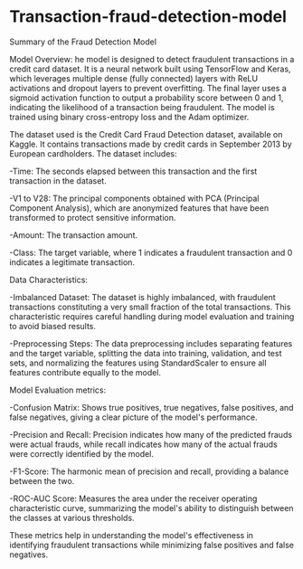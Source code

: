 # Transaction-fraud-detection-model

Summary of the Fraud Detection Model

Model Overview:
he model is designed to detect fraudulent transactions in a credit card dataset. It is a neural network built using TensorFlow and Keras, which leverages multiple dense (fully connected) layers with ReLU activations and dropout layers to prevent overfitting. The final layer uses a sigmoid activation function to output a probability score between 0 and 1, indicating the likelihood of a transaction being fraudulent. The model is trained using binary cross-entropy loss and the Adam optimizer.


The dataset used is the Credit Card Fraud Detection dataset, available on Kaggle. It contains transactions made by credit cards in September 2013 by European cardholders. The dataset includes:

-Time: The seconds elapsed between this transaction and the first transaction in the dataset.

-V1 to V28: The principal components obtained with PCA (Principal Component Analysis), which are anonymized features that have been transformed to protect sensitive information.

-Amount: The transaction amount.

-Class: The target variable, where 1 indicates a fraudulent transaction and 0 indicates a legitimate transaction.


Data Characteristics:

-Imbalanced Dataset: The dataset is highly imbalanced, with fraudulent transactions constituting a very small fraction of the total transactions. This characteristic requires careful handling during model evaluation and training to avoid biased results.

-Preprocessing Steps: The data preprocessing includes separating features and the target variable, splitting the data into training, validation, and test sets, and normalizing the features using StandardScaler to ensure all features contribute equally to the model.


Model Evaluation metrics:

-Confusion Matrix: Shows true positives, true negatives, false positives, and false negatives, giving a clear picture of the model's performance.

-Precision and Recall: Precision indicates how many of the predicted frauds were actual frauds, while recall indicates how many of the actual frauds were correctly identified by the model.

-F1-Score: The harmonic mean of precision and recall, providing a balance between the two.

-ROC-AUC Score: Measures the area under the receiver operating characteristic curve, summarizing the model's ability to distinguish between the classes at various thresholds.

These metrics help in understanding the model's effectiveness in identifying fraudulent transactions while minimizing false positives and false negatives.

